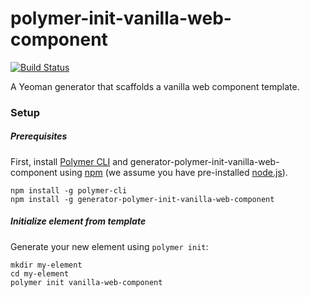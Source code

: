 
# polymer-init-vanilla-web-component

[![Build Status](https://travis-ci.org/PolymerLabs/generator-polymer-init-vanilla-web-component.svg?branch=master)](https://travis-ci.org/PolymerLabs/generator-polymer-init-vanilla-web-component)

A Yeoman generator that scaffolds a vanilla web component template.

### Setup

##### Prerequisites

First, install [Polymer CLI](https://github.com/Polymer/polymer-cli) and
generator-polymer-init-vanilla-web-component using [npm](https://www.npmjs.com) (we
assume you have pre-installed [node.js](https://nodejs.org)).

    npm install -g polymer-cli
    npm install -g generator-polymer-init-vanilla-web-component

##### Initialize element from template

Generate your new element using `polymer init`:

    mkdir my-element
    cd my-element
    polymer init vanilla-web-component